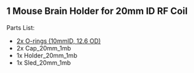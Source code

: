 ## 1 Mouse Brain Holder for 20mm ID RF Coil

Parts List:

* [2x O-rings (10mmID, 12.6 OD)](https://www.mcmaster.com/1302n124)
* 2x Cap\_20mm\_1mb
* 1x Holder\_20mm\_1mb
* 1x Sled\_20mm\_1mb
